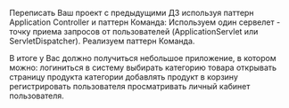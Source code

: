 Переписать Ваш проект с предыдущими ДЗ используя паттерн Application Controller и паттерн Команда:
Используем один сервелет - точку приема запросов от пользователей (ApplicationServlet или ServletDispatcher).
Реализуем паттерн Команда.

В итоге у Вас должно получиться небольшое приложение, в котором можно:
логиниться в систему
выбирать категорию товара
открывать страницу продукта категории
добавлять продукт в корзину
регистрировать пользователя
просматривать личный кабинет пользователя.